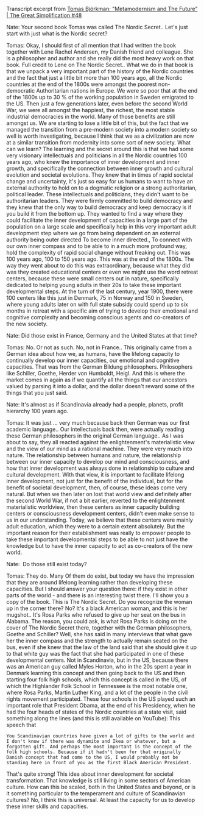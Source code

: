 Transcript excerpt from [Tomas Björkman: "Metamodernism and The Future" | The Great Simplification #48](https://youtu.be/TJa_6AHjLw0?t=3611)

Nate: Your second book Tomas was called The Nordic Secret.. Let's just start with just what is the Nordic secret?

Tomas: Okay, I should first of all mention that I had written the book together with Lene Rachel Andersen, my Danish friend and colleague. She is a philosopher and author and she really did the most heavy work on that book. Full credit to Lene on The Nordic Secret.. What we do in that book is that we unpack a very important part of the history of the Nordic countries and the fact that just a little bit more than 100 years ago, all the Nordic countries at the end of the 1800s were amongst the poorest non-democratic Authoritarian nations in Europe. We were so poor that at the end of the 1800s up to 30 % of the working population in Sweden emigrated to the US. Then just a few generations later, even before the second World War, we were all amongst the happiest, the richest, the most stable industrial democracies in the world. Many of those benefits are still amongst us. We are starting to lose a little bit of this, but the fact that we managed the transition from a pre-modern society into a modern society so well is worth investigating, because I think that we as a civilization are now at a similar transition from modernity into some sort of new society. What can we learn? The learning and the secret around this is that we had some very visionary intellectuals and politicians in all the Nordic countries 100 years ago, who knew the importance of inner development and inner growth, and specifically the connection between inner growth and cultural evolution and societal evolutions. They knew that in times of rapid societal change and uncertainty, it's just so easy for us humans to want to have an external authority to hold on to a dogmatic religion or a strong authoritarian, political leader. These intellectuals and politicians, they didn't want to be authoritarian leaders. They were firmly committed to build democracy and they knew that the only way to build democracy and keep democracy is if you build it from the bottom up. They wanted to find a way where they could facilitate the inner development of capacities in a large part of the population on a large scale and specifically help in this very important adult development step where we go from being dependent on an external authority being outer directed To become inner directed., To connect with our own inner compass and to be able to in a much more profound way, hold the complexity of rapid social change without freaking out. This was 100 years ago, 100 to 150 years ago. This was at the end of the 1800s. The way they went about to do this was extraordinary, because what they did was they created educational centers or even we might use the word retreat centers, because these were small centers out in nature, specifically dedicated to helping young adults in their 20s to take these important developmental steps. At the turn of the last century, year 1900, there were 100 centers like this just in Denmark, 75 in Norway and 150 in Sweden, where young adults later on with full state subsidy could spend up to six months in retreat with a specific aim of trying to develop their emotional and cognitive complexity and becoming conscious agents and co-creators of the new society.

Nate: Did those exist in France, Germany and the United States at that time?

Tomas: No. Or not as such. No, not in France.. This originally came from a German idea about how we, as humans, have the lifelong capacity to continually develop our inner capacities, our emotional and cognitive capacities. That was from the German Bildung philosophers. Philosophers like Schiller, Goethe, Herder von Humboldt, Heigl. And this is where the market comes in again as if we quantify all the things that our ancestors valued by parsing it into a dollar, and the dollar doesn't reward some of the things that you just said.

Nate: It's almost as if Scandinavia already had a people, planets, profit hierarchy 100 years ago.

Tomas: It was just ... very much because back then German was our first academic language.. Our intellectuals back then, were actually reading these German philosophers in the original German language.. As I was about to say, they all reacted against the enlightenment's materialistic view and the view of our mind as a rational machine. They were very much into nature. The relationship between humans and nature, the relationship between our inner capacity to develop our mind and consciousness, and how that inner development was always done in relationship to culture and cultural development. With that view, it is important to facilitate lifelong inner development, not just for the benefit of the individual, but for the benefit of societal development, then, of course, these ideas come very natural. But when we then later on lost that world view and definitely after the second World War, if not a bit earlier, reverted to the enlightenment materialistic worldview, then these centers as inner capacity building centers or consciousness development centers, didn't even make sense to us in our understanding. Today, we believe that these centers were mainly adult education, which they were to a certain extent absolutely. But the important reason for their establishment was really to empower people to take these important developmental steps to be able to not just have the knowledge but to have the inner capacity to act as co-creators of the new world.

Nate:  Do those still exist today?

Tomas: They do. Many Of them do exist, but today we have the impression that they are around lifelong learning rather than developing these capacities. But I should answer your question there: if they exist in other parts of the world - and there is an interesting twist there. I'll show you a copy of the book. This is The Nordic Secret. Do you recognize the woman up in the corner there? No? It's a black American woman, and this is her mugshot.. It's Rosa Parks who refused to give up her seat on the bus in Alabama. The reason, you could ask, is what Rosa Parks is doing on the cover of The Nordic Secret there, together with the German philosophers, Goethe and Schiller? Well, she has said in many interviews that what gave her the inner compass and the strength to actually remain seated on the bus, even if she knew that the law of the land said that she should give it up to that white guy was the fact that she had participated in one of these developmental centers. Not in Scandinavia, but in the US, because there was an American guy called Myles Horton, who in the 20s spent a year in Denmark learning this concept and then going back to the US and then starting four folk high schools, which this concept is called in the US, of which the Highlander Folk School in Tennessee is the most notable one, where Rosa Parks, Martin Luther King, and a lot of the people in the civil rights movement participated. These four schools in the US played such an important role that President Obama, at the end of his Presidency, when he had the four heads of states of the Nordic countries at a state visit, said something along the lines (and this is still available on YouTube): This speech that

`You Scandinavian countries have given a lot of gifts to the world and I don't know if there was dynamite and Ikea or whatever, but a forgotten gift. And perhaps the most important is the concept of the folk high schools. Because if it hadn't been for that originally Danish concept that had come to the US, I would probably not be standing here in front of you as the first Black American President.`

That's quite strong! This idea about inner development for societal transformation. That knowledge is still living in some sectors of American culture. How can this be scaled, both in the United States and beyond, or is it something particular to the temperament and culture of Scandinavian cultures? No, I think this is universal. At least the capacity for us to develop these inner skills and capacities.
